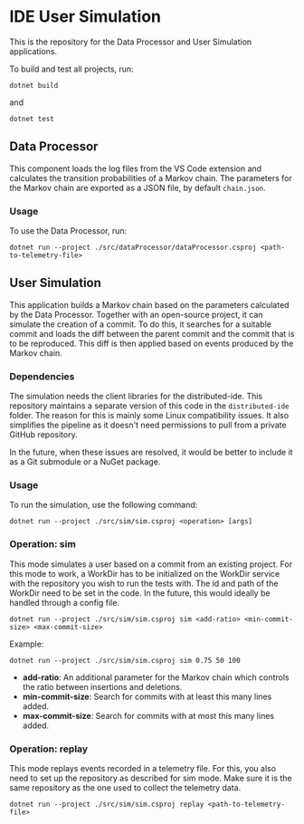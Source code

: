 # IDE User Simulation

This is the repository for the Data Processor and User Simulation applications.

To build and test all projects, run:

```
dotnet build
```
and
```
dotnet test
```

## Data Processor

This component loads the log files from the VS Code extension and calculates the transition probabilities of a Markov chain. The parameters for the Markov chain are exported as a JSON file, by default `chain.json`.

### Usage

To use the Data Processor, run:

```
dotnet run --project ./src/dataProcessor/dataProcessor.csproj <path-to-telemetry-file>
```

## User Simulation

This application builds a Markov chain based on the parameters calculated by the Data Processor. Together with an open-source project, it can simulate the creation of a commit. To do this, it searches for a suitable commit and loads the diff between the parent commit and the commit that is to be reproduced. This diff is then applied based on events produced by the Markov chain.

### Dependencies

The simulation needs the client libraries for the distributed-ide. This repository maintains a separate version of this code in the `distributed-ide` folder. The reason for this is mainly some Linux compatibility issues. It also simplifies the pipeline as it doesn't need permissions to pull from a private GitHub repository.

In the future, when these issues are resolved, it would be better to include it as a Git submodule or a NuGet package.

### Usage

To run the simulation, use the following command:

```
dotnet run --project ./src/sim/sim.csproj <operation> [args]
```

### Operation: sim

This mode simulates a user based on a commit from an existing project. For this mode to work, a WorkDir has to be initialized on the WorkDir service with the repository you wish to run the tests with. The id and path of the WorkDir need to be set in the code. In the future, this would ideally be handled through a config file.

```
dotnet run --project ./src/sim/sim.csproj sim <add-ratio> <min-commit-size> <max-commit-size>
```
Example:
```
dotnet run --project ./src/sim/sim.csproj sim 0.75 50 100
```

- **add-ratio**: An additional parameter for the Markov chain which controls the ratio between insertions and deletions.
- **min-commit-size**: Search for commits with at least this many lines added.
- **max-commit-size**: Search for commits with at most this many lines added.

### Operation: replay

This mode replays events recorded in a telemetry file. For this, you also need to set up the repository as described for sim mode. Make sure it is the same repository as the one used to collect the telemetry data.

```
dotnet run --project ./src/sim/sim.csproj replay <path-to-telemetry-file>
```
